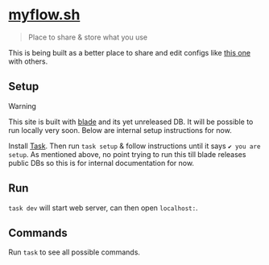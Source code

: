 # [myflow.sh](https://myflow.sh)

> Place to share & store what you use

This is being built as a better place to share and edit configs like [this one](https://github.com/nikitavoloboev/config) with others.

## Setup

> [!WARNING]
> This site is built with [blade](https://blade.im) and its yet unreleased DB. It will be possible to run locally very soon. Below are internal setup instructions for now.

Install [Task](https://taskfile.dev/docs/installation). Then run `task setup` & follow instructions until it says `✔️ you are setup`. As mentioned above, no point trying to run this till blade releases public DBs so this is for internal documentation for now.

## Run

`task dev` will start web server, can then open `localhost:`.

## Commands

Run `task` to see all possible commands.
